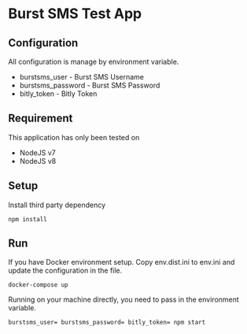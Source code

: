 Burst SMS Test App
==================

Configuration
-------------

All configuration is manage by environment variable.

- burstsms_user - Burst SMS Username
- burstsms_password - Burst SMS Password
- bitly_token - Bitly Token

Requirement
-----------

This application has only been tested on

- NodeJS v7
- NodeJS v8

Setup
-----

Install third party dependency

```
npm install
```

Run
---

If you have Docker environment setup. Copy env.dist.ini to env.ini and
update the configuration in the file.

```
docker-compose up
```

Running on your machine directly, you need to pass in the environment
variable.

```
burstsms_user= burstsms_password= bitly_token= npm start
```